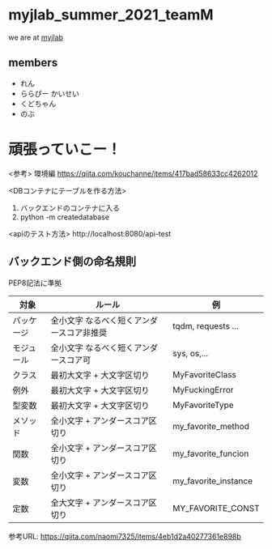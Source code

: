 # myjlab_summer_2021_teamM
we are at [myjlab](https://www.myjlab.org/)
## members 
* れん
* ららぴー かいせい
* くどちゃん
* のぶ

# 頑張っていこー！

<参考>
環境編
https://qiita.com/kouchanne/items/417bad58633cc4262012

<DBコンテナにテーブルを作る方法>
1. バックエンドのコンテナに入る
2. python -m createdatabase

<apiのテスト方法>
  http://localhost:8080/api-test
  
## バックエンド側の命名規則
PEP8記法に準拠

| 対象 | ルール | 例 |
| ---- | ---- | ---- |
| パッケージ | 全小文字 なるべく短くアンダースコア非推奨 | tqdm, requests ...|
| モジュール | 全小文字 なるべく短くアンダースコア可 | sys, os,...|
| クラス	| 最初大文字 + 大文字区切り | MyFavoriteClass |
| 例外 | 最初大文字 + 大文字区切り | MyFuckingError |
| 型変数 | 最初大文字 + 大文字区切り | MyFavoriteType |
| メソッド | 全小文字 + アンダースコア区切り | my_favorite_method |
| 関数 | 全小文字 + アンダースコア区切り | my_favorite_funcion |
| 変数 | 全小文字 + アンダースコア区切り | my_favorite_instance |
| 定数 | 全大文字 + アンダースコア区切り | MY_FAVORITE_CONST |

参考URL: https://qiita.com/naomi7325/items/4eb1d2a40277361e898b
